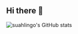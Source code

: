 ## Hi there 👋

![suahlingo's GitHub stats](https://github-readme-stats.vercel.app/api?username=suahlingo&show_icons=true&theme=transparent)
